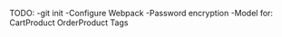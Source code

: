 TODO: 
    -git init 
    -Configure Webpack
    -Password encryption
    -Model for:
        CartProduct
        OrderProduct
        Tags
